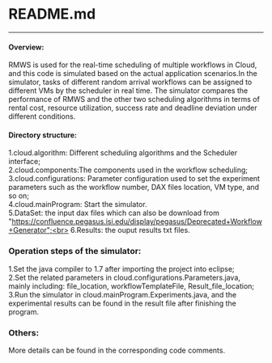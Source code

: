 # README.md
-------------

#### Overview:
RMWS is used for the real-time scheduling of multiple workflows in Cloud, and this code is simulated based on the actual application scenarios.In the simulator, tasks of different random arrival workflows can be assigned to different VMs by the scheduler in real time. The simulator compares the performance of RMWS and the other two scheduling algorithms in terms of rental cost, resource utilization, success rate and deadline deviation under different conditions.

#### Directory structure:  
 1.cloud.algorithm: Different scheduling algorithms and the Scheduler interface;<br> 
 2.cloud.components:The components used in the workflow scheduling;<br> 
 3.cloud.configurations: Parameter configuration used to set the experiment parameters such as the workflow number, DAX files location, VM type, and so on;<br> 
 4.cloud.mainProgram: Start the simulator. <br> 
 5.DataSet: the input dax files which can also be download from "https://confluence.pegasus.isi.edu/display/pegasus/Deprecated+Workflow+Generator";<br> 
 6.Results: the ouput results txt files.<br> 

### Operation steps of the simulator:
 1.Set the java compiler to 1.7 after importing the project into eclipse;<br> 
 2.Set the related parameters in cloud.configurations.Parameters.java, mainly including: file_location, workflowTemplateFile, Result_file_location;<br> 
 3.Run the simulator in cloud.mainProgram.Experiments.java, and the experimental results can be found in the result file after finishing the program.<br> 

### Others:
More details can be found in the corresponding code comments.

